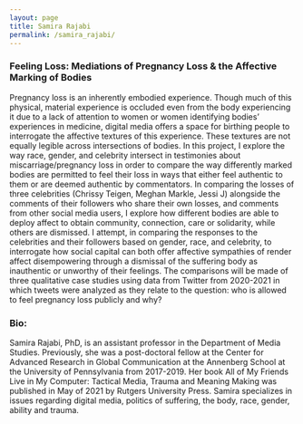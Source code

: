 ```yaml
---
layout: page
title: Samira Rajabi
permalink: /samira_rajabi/
---
```


<h3>Feeling Loss: Mediations of Pregnancy Loss & the Affective Marking of Bodies</h3>

<p>Pregnancy loss is an inherently embodied experience. Though much of this physical, material experience is occluded even from the body experiencing it due to a lack of attention to women or women identifying bodies’ experiences in medicine, digital media offers a space for birthing people to interrogate the affective textures of this experience. These textures are not equally legible across intersections of bodies. In this project, I explore the way race, gender, and celebrity intersect in testimonies about miscarriage/pregnancy loss in order to compare the way differently marked bodies are permitted to feel their loss in ways that either feel authentic to them or are deemed authentic by commentators. In comparing the losses of three celebrities (Chrissy Teigen, Meghan Markle, Jessi J) alongside the comments of their followers who share their own losses, and comments from other social media users, I explore how different bodies are able to deploy affect to obtain community, connection, care or solidarity, while others are dismissed. I attempt, in comparing the responses to the celebrities and their followers based on gender, race, and celebrity, to interrogate how social capital can both offer affective sympathies of render affect disempowering through a dismissal of the suffering body as inauthentic or unworthy of their feelings. The comparisons will be made of three qualitative case studies using data from Twitter from 2020-2021 in which tweets were analyzed as they relate to the question: who is allowed to feel pregnancy loss publicly and why?</p>

<h3>Bio:</h3>
<p>Samira Rajabi, PhD, is an assistant professor in the Department of Media Studies. Previously, she was a post-doctoral fellow at the Center for Advanced Research in Global Communication at the Annenberg School at the University of Pennsylvania from 2017-2019. Her book All of My Friends Live in My Computer: Tactical Media, Trauma and Meaning Making was published in May of 2021 by Rutgers University Press. Samira specializes in issues regarding digital media, politics of suffering, the body, race, gender, ability and trauma.</p>
